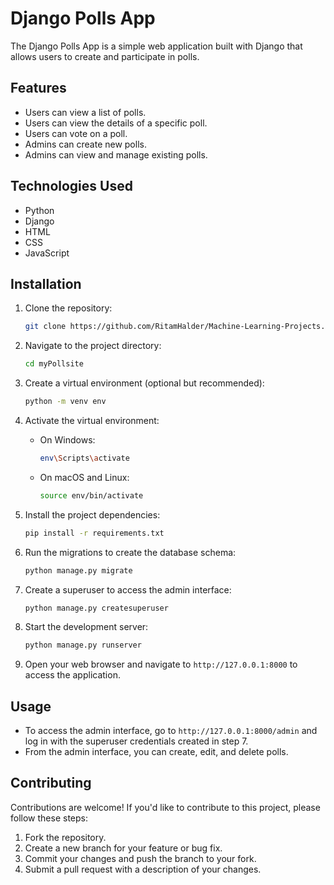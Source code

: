 # Django Polls App

The Django Polls App is a simple web application built with Django that allows users to create and participate in polls.

## Features

- Users can view a list of polls.
- Users can view the details of a specific poll.
- Users can vote on a poll.
- Admins can create new polls.
- Admins can view and manage existing polls.

## Technologies Used

- Python
- Django
- HTML
- CSS
- JavaScript

## Installation

1. Clone the repository:

    ```bash
    git clone https://github.com/RitamHalder/Machine-Learning-Projects.git
    ```

2. Navigate to the project directory:

    ```bash
    cd myPollsite
    ```

3. Create a virtual environment (optional but recommended):

    ```bash
    python -m venv env
    ```

4. Activate the virtual environment:

    - On Windows:

        ```bash
        env\Scripts\activate
        ```

    - On macOS and Linux:

        ```bash
        source env/bin/activate
        ```

5. Install the project dependencies:

    ```bash
    pip install -r requirements.txt
    ```

6. Run the migrations to create the database schema:

    ```bash
    python manage.py migrate
    ```

7. Create a superuser to access the admin interface:

    ```bash
    python manage.py createsuperuser
    ```

8. Start the development server:

    ```bash
    python manage.py runserver
    ```

9. Open your web browser and navigate to `http://127.0.0.1:8000` to access the application.

## Usage

- To access the admin interface, go to `http://127.0.0.1:8000/admin` and log in with the superuser credentials created in step 7.
- From the admin interface, you can create, edit, and delete polls.

## Contributing

Contributions are welcome! If you'd like to contribute to this project, please follow these steps:

1. Fork the repository.
2. Create a new branch for your feature or bug fix.
3. Commit your changes and push the branch to your fork.
4. Submit a pull request with a description of your changes.

